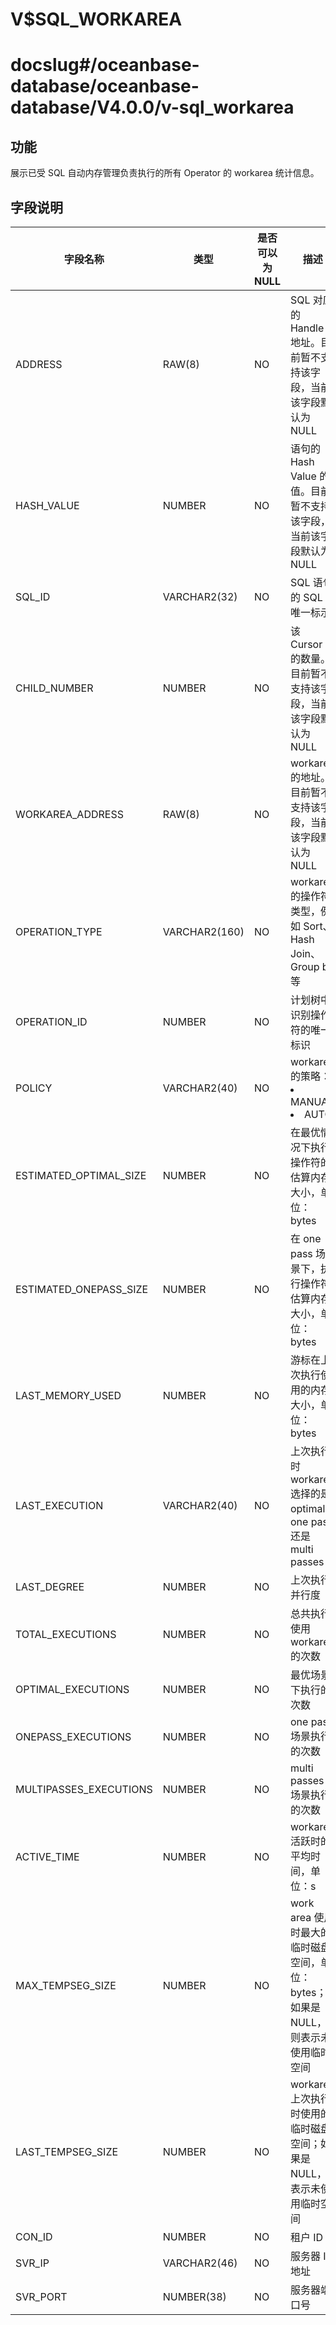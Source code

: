 V$SQL_WORKAREA
====================================

# docslug#/oceanbase-database/oceanbase-database/V4.0.0/v-sql_workarea

**功能**
---------------------------

展示已受 SQL 自动内存管理负责执行的所有 Operator 的 workarea 统计信息。

**字段说明**
-----------------------------

|        **字段名称**        |    **类型**    | **是否可以为 NULL** |                                                                **描述**                                                                 |
|------------------------|--------------|----------------|---------------------------------------------------------------------------------------------------------------------------------------|
| ADDRESS                | RAW(8)       | NO             | SQL 对应的 Handle 地址。目前暂不支持该字段，当前该字段默认为 NULL                                                                                             |
| HASH_VALUE             | NUMBER       | NO             | 语句的 Hash Value 的值。目前暂不支持该字段，当前该字段默认为 NULL                                                                                             |
| SQL_ID                 | VARCHAR2(32) | NO             | SQL 语句的 SQL 唯一标示                                                                                                                      |
| CHILD_NUMBER           | NUMBER       | NO             | 该 Cursor 的数量。目前暂不支持该字段，当前该字段默认为 NULL                                                                                                  |
| WORKAREA_ADDRESS       | RAW(8)       | NO             | workarea 的地址。目前暂不支持该字段，当前该字段默认为 NULL                                                                                                  |
| OPERATION_TYPE         | VARCHAR2(160) | NO             | workarea 的操作符类型，例如 Sort、Hash Join、Group by等                                                                                           |
| OPERATION_ID           | NUMBER   | NO             | 计划树中识别操作符的唯一标识                                                                                                                        |
| POLICY                 | VARCHAR2(40) | NO             | workarea 的策略： <li> MANUAL   <li> AUTO    |
| ESTIMATED_OPTIMAL_SIZE | NUMBER   | NO             | 在最优情况下执行操作符的估算内存大小，单位：bytes                                                                                                           |
| ESTIMATED_ONEPASS_SIZE | NUMBER   | NO             | 在 one pass 场景下，执行操作符估算内存大小，单位：bytes                                                                                                   |
| LAST_MEMORY_USED       | NUMBER   | NO             | 游标在上次执行使用的内存大小，单位：bytes                                                                                                               |
| LAST_EXECUTION         | VARCHAR2(40) | NO             | 上次执行时 workarea 选择的是 optimal、one pass 还是 multi passes                                                                                  |
| LAST_DEGREE            | NUMBER   | NO             | 上次执行并行度                                                                                                                               |
| TOTAL_EXECUTIONS       | NUMBER   | NO             | 总共执行使用 workarea 的次数                                                                                                                   |
| OPTIMAL_EXECUTIONS     | NUMBER   | NO             | 最优场景下执行的次数                                                                                                                            |
| ONEPASS_EXECUTIONS     | NUMBER   | NO             | one pass 场景执行的次数                                                                                                                      |
| MULTIPASSES_EXECUTIONS | NUMBER   | NO             | multi passes 场景执行的次数                                                                                                                  |
| ACTIVE_TIME            | NUMBER   | NO             | workarea 活跃时的平均时间，单位：s                                                                                                                |
| MAX_TEMPSEG_SIZE       | NUMBER   | NO             | work area 使用时最大的临时磁盘空间，单位：bytes；如果是 NULL，则表示未使用临时空间                                                                                   |
| LAST_TEMPSEG_SIZE      | NUMBER   | NO             | workarea 上次执行时使用的临时磁盘空间；如果是 NULL，表示未使用临时空间                                                                                            |
| CON_ID                 | NUMBER   | NO             | 租户 ID   |
| SVR_IP                 | VARCHAR2(46)   | NO             | 服务器 IP 地址   |
| SVR_PORT               | NUMBER(38)   | NO             | 服务器端口号   |